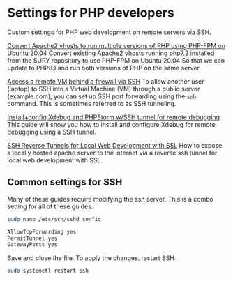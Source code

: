 # Settings for PHP developers

Custom settings for PHP web development on remote servers via SSH.

[Convert Apache2 vhosts to run multiple versions of PHP using PHP-FPM on Ubuntu 20.04](./multi-php.md)
Convert existing Apache2 vhosts running php7.2 installed from the SURY repository to use PHP-FPM on Ubuntu 20.04 So that we can update to PHP8.1 and run both versions of PHP on the same server.

[Access a remote VM behind a firewall via SSH](./ssh.md)
To allow another user (laptop) to SSH into a Virtual Machine (VM) through a public server (example.com), you can set up SSH port forwarding using the `ssh` command. This is sometimes referred to as SSH tunneling.

[Install+config Xdebug and PHPStorm w/SSH tunnel for remote debugging](./xdebug.md)
This guide will show you how to install and configure Xdebug for remote debugging using a SSH tunnel.

[SSH Reverse Tunnels for Local Web Development with SSL](./reverse_web.md)
How to expose a locally hosted apache server to the internet via a reverse ssh tunnel for local web development with SSL.

## Common settings for SSH

Many of these guides require modifying the ssh server. This is a combo setting for all of these guides.

```bash
sudo nano /etc/ssh/sshd_config
```

```bash
AllowTcpForwarding yes
PermitTunnel yes
GatewayPorts yes
```

Save and close the file. To apply the changes, restart SSH:

```bash
sudo systemctl restart ssh
```
